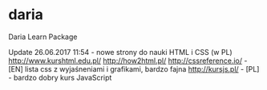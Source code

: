 # daria
Daria Learn Package

Update 26.06.2017 11:54 - nowe strony do nauki HTML i CSS (w PL)
http://www.kurshtml.edu.pl/
http://how2html.pl/
http://cssreference.io/ - [EN] lista css z wyjaśneniami i grafikami, bardzo fajna
http://kursjs.pl/ - [PL] - bardzo dobry kurs JavaScript
